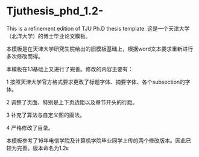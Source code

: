 # Tjuthesis_phd_1.2-
This is a refinement edition of TJU Ph.D thesis template.
这是一个天津大学（北洋大学）的博士毕业论文模板。

本模板是在天津大学研究生院给出的旧模板基础上，根据word文本要求重新进行多次修改而得。

本模板在1.1基础上又进行了完善。修改的内容主要有：

1 按照天津大学官方格式要求更改了标题字体、摘要字体、各个subsection的字体。

2 调整了页面，特别是上下页边距以及章节开头的行距。

3 补充了算法与自定义图的画法。

4 严格修改了目录。

本模板参考了16年电信学院及计算机学院毕业同学上传的两个修改版本。因此已较为完善。版本命名为1.2ε

